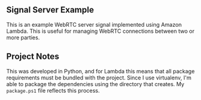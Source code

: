 ## Signal Server Example ##

This is an example WebRTC server signal implemented using Amazon Lambda. This is useful for managing WebRTC connections between two or more parties.

## Project Notes
This was developed in Python, and for Lambda this means that all package requirements must be bundled with the project. Since I use virtualenv, I'm able to package the dependencies using the directory that creates. My `package.ps1` file reflects this process.